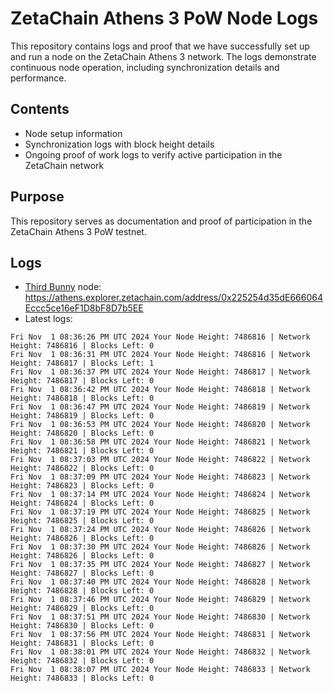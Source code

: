 # ZetaChain Athens 3 PoW Node Logs
This repository contains logs and proof that we have successfully set up and run a node on the ZetaChain Athens 3 network. The logs demonstrate continuous node operation, including synchronization details and performance.

## Contents
- Node setup information
- Synchronization logs with block height details
- Ongoing proof of work logs to verify active participation in the ZetaChain network

## Purpose
This repository serves as documentation and proof of participation in the ZetaChain Athens 3 PoW testnet.

## Logs

- [Third Bunny](https://thirdbunny.xyz/) node: https://athens.explorer.zetachain.com/address/0x225254d35dE666064Eccc5ce16eF1D8bF8D7b5EE
- Latest logs:
```
Fri Nov  1 08:36:26 PM UTC 2024 Your Node Height: 7486816 | Network Height: 7486816 | Blocks Left: 0
Fri Nov  1 08:36:31 PM UTC 2024 Your Node Height: 7486816 | Network Height: 7486817 | Blocks Left: 1
Fri Nov  1 08:36:37 PM UTC 2024 Your Node Height: 7486817 | Network Height: 7486817 | Blocks Left: 0
Fri Nov  1 08:36:42 PM UTC 2024 Your Node Height: 7486818 | Network Height: 7486818 | Blocks Left: 0
Fri Nov  1 08:36:47 PM UTC 2024 Your Node Height: 7486819 | Network Height: 7486819 | Blocks Left: 0
Fri Nov  1 08:36:53 PM UTC 2024 Your Node Height: 7486820 | Network Height: 7486820 | Blocks Left: 0
Fri Nov  1 08:36:58 PM UTC 2024 Your Node Height: 7486821 | Network Height: 7486821 | Blocks Left: 0
Fri Nov  1 08:37:03 PM UTC 2024 Your Node Height: 7486822 | Network Height: 7486822 | Blocks Left: 0
Fri Nov  1 08:37:09 PM UTC 2024 Your Node Height: 7486823 | Network Height: 7486823 | Blocks Left: 0
Fri Nov  1 08:37:14 PM UTC 2024 Your Node Height: 7486824 | Network Height: 7486824 | Blocks Left: 0
Fri Nov  1 08:37:19 PM UTC 2024 Your Node Height: 7486825 | Network Height: 7486825 | Blocks Left: 0
Fri Nov  1 08:37:24 PM UTC 2024 Your Node Height: 7486826 | Network Height: 7486826 | Blocks Left: 0
Fri Nov  1 08:37:30 PM UTC 2024 Your Node Height: 7486826 | Network Height: 7486826 | Blocks Left: 0
Fri Nov  1 08:37:35 PM UTC 2024 Your Node Height: 7486827 | Network Height: 7486827 | Blocks Left: 0
Fri Nov  1 08:37:40 PM UTC 2024 Your Node Height: 7486828 | Network Height: 7486828 | Blocks Left: 0
Fri Nov  1 08:37:46 PM UTC 2024 Your Node Height: 7486829 | Network Height: 7486829 | Blocks Left: 0
Fri Nov  1 08:37:51 PM UTC 2024 Your Node Height: 7486830 | Network Height: 7486830 | Blocks Left: 0
Fri Nov  1 08:37:56 PM UTC 2024 Your Node Height: 7486831 | Network Height: 7486831 | Blocks Left: 0
Fri Nov  1 08:38:01 PM UTC 2024 Your Node Height: 7486832 | Network Height: 7486832 | Blocks Left: 0
Fri Nov  1 08:38:07 PM UTC 2024 Your Node Height: 7486833 | Network Height: 7486833 | Blocks Left: 0
```
